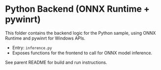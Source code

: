 # Python Backend (ONNX Runtime + pywinrt)

This folder contains the backend logic for the Python sample, using ONNX Runtime and pywinrt for Windows APIs.

- Entry: `inference.py`
- Exposes functions for the frontend to call for ONNX model inference.

See parent README for build and run instructions.
